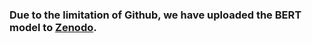 ### Due to the limitation of Github, we have uploaded the BERT model to [Zenodo](https://doi.org/10.5281/zenodo.14878562).